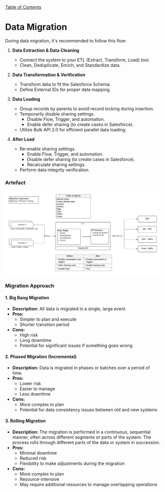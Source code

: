 [Table of Contents](../Documentation.md)

# Data Migration

During data migration, it's recommended to follow this flow:

1. **Data Extraction & Data Cleaning**
    - Connect the system to your ETL (Extract, Transform, Load) tool.
    - Clean, Deduplicate, Enrich, and Standardize data.

2. **Data Transformation & Verification**
    - Transform data to fit the Salesforce Schema.
    - Define External IDs for proper data mapping.

3. **Data Loading**
    - Group records by parents to avoid record locking during insertion.
    - Temporarily disable sharing settings.
        - Disable Flow, Trigger, and automation.
        - Enable defer sharing (to create cases in Salesforce).
    - Utilize Bulk API 2.0 for efficient parallel data loading.

4. **After Load**
    - Re-enable sharing settings.
        - Enable Flow, Trigger, and automation.
        - Disable defer sharing (to create cases in Salesforce).
        - Recalculate sharing settings.
    - Perform data integrity verification.



### Artefact
![Data Migration](../../Images/CTA%20-%20Master%20Data%20Model%20-%20Data%20Migration.png)


### Migration Approach

#### 1. **Big Bang Migration**
- **Description:** All data is migrated in a single, large event.
- **Pros:** 
  - Simpler to plan and execute
  - Shorter transition period
- **Cons:** 
  - High risk
  - Long downtime
  - Potential for significant issues if something goes wrong

#### 2. **Phased Migration (Incremental)**
- **Description:** Data is migrated in phases or batches over a period of time.
- **Pros:** 
  - Lower risk
  - Easier to manage
  - Less downtime
- **Cons:** 
  - More complex to plan
  - Potential for data consistency issues between old and new systems

#### 3. **Rolling Migration**
- **Description:** The migration is performed in a continuous, sequential manner, often across different segments or parts of the system. The process rolls through different parts of the data or system in succession.
- **Pros:** 
  - Minimal downtime
  - Reduced risk
  - Flexibility to make adjustments during the migration
- **Cons:** 
  - More complex to plan
  - Resource-intensive
  - May require additional resources to manage overlapping operations
